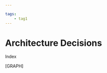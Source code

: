 ```yaml
---

tags:
    - tag1
---
```


# Architecture Decisions

<!-- See: 

* https://docs.arc42.org/section-9/ 
* https://github.com/Kl0ven/mkdocs-material-adr

-->

Index

[GRAPH]
